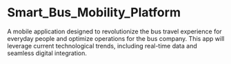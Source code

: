 # Smart_Bus_Mobility_Platform
A mobile application designed to revolutionize the bus travel experience for everyday people and optimize operations for the bus company. This app will leverage current technological trends, including real-time data and seamless digital integration.
